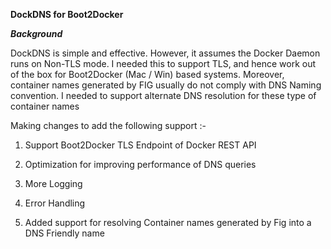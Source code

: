 **DockDNS for Boot2Docker**

***Background***

DockDNS is simple and effective. However, it assumes the Docker Daemon runs on Non-TLS mode. I needed this to support TLS, and hence work out of the box for Boot2Docker (Mac / Win) based systems. Moreover, container names generated by FIG usually do not comply with DNS Naming convention. I needed to support alternate DNS resolution for these type of container names




Making changes to add the following support :-

1. Support Boot2Docker TLS Endpoint of Docker REST API

2. Optimization for improving performance of DNS queries

3. More Logging

4. Error Handling

5. Added support for resolving Container names generated by Fig into a DNS Friendly name 

